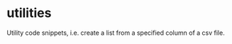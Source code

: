 utilities
=========

Utility code snippets, i.e. create a list from a specified column of a csv file.
